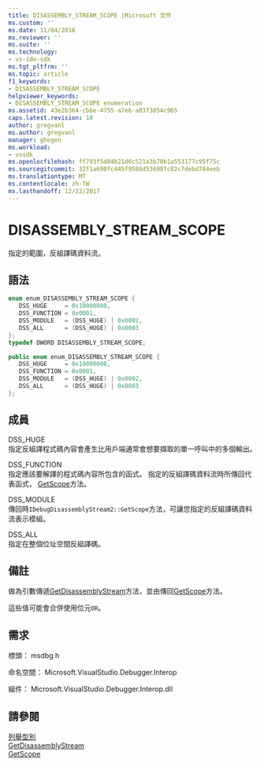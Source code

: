 ```yaml
---
title: DISASSEMBLY_STREAM_SCOPE |Microsoft 文件
ms.custom: ''
ms.date: 11/04/2016
ms.reviewer: ''
ms.suite: ''
ms.technology:
- vs-ide-sdk
ms.tgt_pltfrm: ''
ms.topic: article
f1_keywords:
- DISASSEMBLY_STREAM_SCOPE
helpviewer_keywords:
- DISASSEMBLY_STREAM_SCOPE enumeration
ms.assetid: 43e2b364-cbbe-4755-a7e6-a03f3054c965
caps.latest.revision: 10
author: gregvanl
ms.author: gregvanl
manager: ghogen
ms.workload:
- vssdk
ms.openlocfilehash: ff793f5d84b21d6c521a3b70b1a553177c95f75c
ms.sourcegitcommit: 32f1a690fc445f9586d53698fc82c7debd784eeb
ms.translationtype: MT
ms.contentlocale: zh-TW
ms.lasthandoff: 12/22/2017
---
```

# <a name="disassemblystreamscope"></a>DISASSEMBLY_STREAM_SCOPE
指定的範圍，反組譯碼資料流。  
  
## <a name="syntax"></a>語法  
  
```cpp  
enum enum_DISASSEMBLY_STREAM_SCOPE {   
   DSS_HUGE     = 0x10000000,  
   DSS_FUNCTION = 0x0001,  
   DSS_MODULE   = (DSS_HUGE) | 0x0002,  
   DSS_ALL      = (DSS_HUGE) | 0x0003  
};  
typedef DWORD DISASSEMBLY_STREAM_SCOPE;  
```  
  
```csharp  
public enum enum_DISASSEMBLY_STREAM_SCOPE {   
   DSS_HUGE     = 0x10000000,  
   DSS_FUNCTION = 0x0001,  
   DSS_MODULE   = (DSS_HUGE) | 0x0002,  
   DSS_ALL      = (DSS_HUGE) | 0x0003  
};  
```  
  
## <a name="members"></a>成員  
 DSS_HUGE  
 指定反組譯程式碼內容會產生比用戶端通常會想要擷取的單一呼叫中的多個輸出。  
  
 DSS_FUNCTION  
 指定應該要解譯的程式碼內容所包含的函式。 指定的反組譯碼資料流時所傳回代表函式， [GetScope](../../../extensibility/debugger/reference/idebugdisassemblystream2-getscope.md)方法。  
  
 DSS_MODULE  
 傳回時`IDebugDisassemblyStream2::GetScope`方法，可讓您指定的反組譯碼資料流表示模組。  
  
 DSS_ALL  
 指定在整個位址空間反組譯碼。  
  
## <a name="remarks"></a>備註  
 做為引數傳遞[GetDisassemblyStream](../../../extensibility/debugger/reference/idebugprogram2-getdisassemblystream.md)方法，並由傳回[GetScope](../../../extensibility/debugger/reference/idebugdisassemblystream2-getscope.md)方法。  
  
 這些值可能會合併使用位元`OR`。  
  
## <a name="requirements"></a>需求  
 標頭： msdbg.h  
  
 命名空間： Microsoft.VisualStudio.Debugger.Interop  
  
 組件： Microsoft.VisualStudio.Debugger.Interop.dll  
  
## <a name="see-also"></a>請參閱  
 [列舉型別](../../../extensibility/debugger/reference/enumerations-visual-studio-debugging.md)   
 [GetDisassemblyStream](../../../extensibility/debugger/reference/idebugprogram2-getdisassemblystream.md)   
 [GetScope](../../../extensibility/debugger/reference/idebugdisassemblystream2-getscope.md)